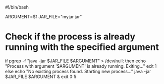 
#!/bin/bash

ARGUMENT=$1
JAR_FILE="myjar.jar"

# Check if the process is already running with the specified argument
if pgrep -f "java -jar $JAR_FILE $ARGUMENT" > /dev/null; then
    echo "Process with argument '$ARGUMENT' is already running. Exiting..."
    exit 1
else
    echo "No existing process found. Starting new process..."
    java -jar $JAR_FILE $ARGUMENT &
    exit 0
fi
